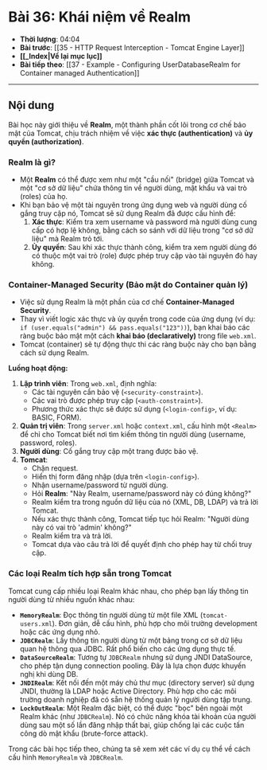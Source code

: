 # Bài 36: Khái niệm về Realm

- **Thời lượng**: 04:04
- **Bài trước**: [[35 - HTTP Request Interception - Tomcat Engine Layer]]
- **[[_Index|Về lại mục lục]]**
- **Bài tiếp theo**: [[37 - Example - Configuring UserDatabaseRealm for Container managed Authentication]]

---

## Nội dung

Bài học này giới thiệu về **Realm**, một thành phần cốt lõi trong cơ chế bảo mật của Tomcat, chịu trách nhiệm về việc **xác thực (authentication)** và **ủy quyền (authorization)**.

### Realm là gì?

-   Một **Realm** có thể được xem như một "cầu nối" (bridge) giữa Tomcat và một "cơ sở dữ liệu" chứa thông tin về người dùng, mật khẩu và vai trò (roles) của họ.
-   Khi bạn bảo vệ một tài nguyên trong ứng dụng web và người dùng cố gắng truy cập nó, Tomcat sẽ sử dụng Realm đã được cấu hình để:
    1.  **Xác thực**: Kiểm tra xem username và password mà người dùng cung cấp có hợp lệ không, bằng cách so sánh với dữ liệu trong "cơ sở dữ liệu" mà Realm trỏ tới.
    2.  **Ủy quyền**: Sau khi xác thực thành công, kiểm tra xem người dùng đó có thuộc một vai trò (role) được phép truy cập vào tài nguyên đó hay không.

### Container-Managed Security (Bảo mật do Container quản lý)

-   Việc sử dụng Realm là một phần của cơ chế **Container-Managed Security**.
-   Thay vì viết logic xác thực và ủy quyền trong code của ứng dụng (ví dụ: `if (user.equals("admin") && pass.equals("123"))`), bạn khai báo các ràng buộc bảo mật một cách **khai báo (declaratively)** trong file `web.xml`.
-   Tomcat (container) sẽ tự động thực thi các ràng buộc này cho bạn bằng cách sử dụng Realm.

**Luồng hoạt động:**

1.  **Lập trình viên**: Trong `web.xml`, định nghĩa:
    -   Các tài nguyên cần bảo vệ (`<security-constraint>`).
    -   Các vai trò được phép truy cập (`<auth-constraint>`).
    -   Phương thức xác thực sẽ được sử dụng (`<login-config>`, ví dụ: BASIC, FORM).
2.  **Quản trị viên**: Trong `server.xml` hoặc `context.xml`, cấu hình một `<Realm>` để chỉ cho Tomcat biết nơi tìm kiếm thông tin người dùng (username, password, roles).
3.  **Người dùng**: Cố gắng truy cập một trang được bảo vệ.
4.  **Tomcat**:
    -   Chặn request.
    -   Hiển thị form đăng nhập (dựa trên `<login-config>`).
    -   Nhận username/password từ người dùng.
    -   Hỏi **Realm**: "Này Realm, username/password này có đúng không?"
    -   Realm kiểm tra trong nguồn dữ liệu của nó (XML, DB, LDAP) và trả lời Tomcat.
    -   Nếu xác thực thành công, Tomcat tiếp tục hỏi Realm: "Người dùng này có vai trò 'admin' không?"
    -   Realm kiểm tra và trả lời.
    -   Tomcat dựa vào câu trả lời để quyết định cho phép hay từ chối truy cập.

### Các loại Realm tích hợp sẵn trong Tomcat

Tomcat cung cấp nhiều loại Realm khác nhau, cho phép bạn lấy thông tin người dùng từ nhiều nguồn khác nhau:

-   **`MemoryRealm`**: Đọc thông tin người dùng từ một file XML (`tomcat-users.xml`). Đơn giản, dễ cấu hình, phù hợp cho môi trường development hoặc các ứng dụng nhỏ.
-   **`JDBCRealm`**: Lấy thông tin người dùng từ một bảng trong cơ sở dữ liệu quan hệ thông qua JDBC. Rất phổ biến cho các ứng dụng thực tế.
-   **`DataSourceRealm`**: Tương tự `JDBCRealm` nhưng sử dụng JNDI DataSource, cho phép tận dụng connection pooling. Đây là lựa chọn được khuyến nghị khi dùng DB.
-   **`JNDIRealm`**: Kết nối đến một máy chủ thư mục (directory server) sử dụng JNDI, thường là LDAP hoặc Active Directory. Phù hợp cho các môi trường doanh nghiệp đã có sẵn hệ thống quản lý người dùng tập trung.
-   **`LockOutRealm`**: Một Realm đặc biệt, có thể được "bọc" bên ngoài một Realm khác (như `JDBCRealm`). Nó có chức năng khóa tài khoản của người dùng sau một số lần đăng nhập thất bại, giúp chống lại các cuộc tấn công dò mật khẩu (brute-force attack).

Trong các bài học tiếp theo, chúng ta sẽ xem xét các ví dụ cụ thể về cách cấu hình `MemoryRealm` và `JDBCRealm`.
